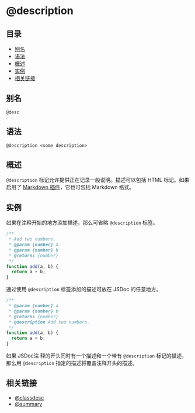 # @description

## 目录

- [别名](#别名)
- [语法](#语法)
- [概述](#概述)
- [实例](#实例)
- [相关链接](#相关链接)

## 别名

```
@desc
```

## 语法

```
@description <some description>
```

## 概述

`@description` 标记允许提供正在记录一般说明。描述可以包括 HTML 标记。如果启用了 [Markdown 插件](./about-plugins-markdown.md)，它也可包括 Markdown 格式。

## 实例

如果在注释开始的地方添加描述，那么可省略 `@description` 标签。

```javascript
/**
 * Add two numbers.
 * @param {number} a
 * @param {number} b
 * @returns {number}
 */
function add(a, b) {
  return a + b;
}
```

通过使用 `@description` 标签添加的描述可放在 JSDoc 的任意地方。

```javascript
/**
 * @param {number} a
 * @param {number} b
 * @returns {number}
 * @description Add two numbers.
 */
function add(a, b) {
  return a + b;
}
```


如果 JSDoc注 释的开头同时有一个描述和一个带有 `@description` 标记的描述，那么用 `@description` 指定的描述将覆盖注释开头的描述。

## 相关链接

- [@classdesc](./tags-classdesc.md)
- [@summary](./tags-summary.md)
